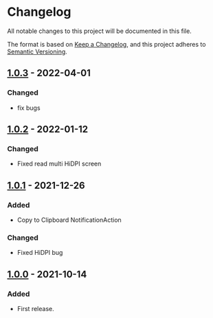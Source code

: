 # Changelog
All notable changes to this project will be documented in this file.

The format is based on [Keep a Changelog](https://keepachangelog.com/en/1.0.0/),
and this project adheres to [Semantic Versioning](https://semver.org/spec/v2.0.0.html).

## [1.0.3] - 2022-04-01
### Changed
- fix bugs

## [1.0.2] - 2022-01-12
### Changed
- Fixed read multi HiDPI screen

## [1.0.1] - 2021-12-26
### Added
- Copy to Clipboard NotificationAction

### Changed
- Fixed HiDPI bug

## [1.0.0] - 2021-10-14
### Added
- First release.

[Unreleased]: https://github.com/jumkey/codeit/compare/master...develop
[1.0.3]: https://github.com/jumkey/codeit/releases/tag/v1.0.3
[1.0.2]: https://github.com/jumkey/codeit/releases/tag/v1.0.2
[1.0.1]: https://github.com/jumkey/codeit/releases/tag/v1.0.1
[1.0.0]: https://github.com/jumkey/codeit/releases/tag/v1.0.0
